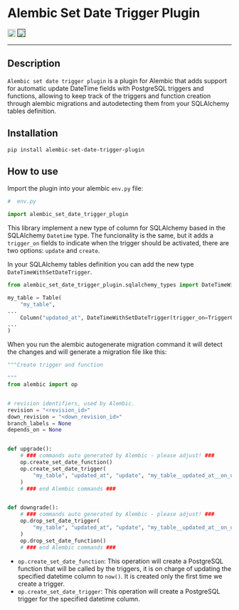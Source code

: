 # Alembic Set Date Trigger Plugin

<p>
    <a href="https://www.python.org/downloads/"><img src="https://img.shields.io/badge/python-3.6+-blue.svg" alt="Python version" height="18"></a>
    <a href=""><img src="https://img.shields.io/badge/postgresql-11+-blue.svg" alt="PostgreSQL version" height="18"></a>
</p>

---

## Description

`Alembic set date trigger plugin` is a plugin for Alembic that adds support for automatic update DateTime fields with
PostgreSQL triggers and functions, allowing to keep track of the triggers and function creation through alembic
migrations and autodetecting them from your SQLAlchemy tables definition.

## Installation

```shell
pip install alembic-set-date-trigger-plugin
```

## How to use

Import the plugin into your alembic `env.py` file:

```python
#  env.py

import alembic_set_date_trigger_plugin
```

This library implement a new type of column for SQLAlchemy based in the SQLAlchemy `Datetime` type. The funcionality is
the same, but it adds a `trigger_on` fields to indicate when the trigger should be activated, there are two options:
`update` and `create`.

In your SQLAlchemy tables definition you can add the new type `DateTimeWithSetDateTrigger`.

```python
from alembic_set_date_trigger_plugin.sqlalchemy_types import DateTimeWithSetDateTrigger, TriggerOnEnum

my_table = Table(
    "my_table",
...
    Column("updated_at", DateTimeWithSetDateTrigger(trigger_on=TriggerOnEnum.update)),
...
)
```

When you run the alembic autogenerate migration command it will detect the changes and will generate a migration file
like this:

```python
"""Create trigger and function

"""
from alembic import op


# revision identifiers, used by Alembic.
revision = "<revision_id>"
down_revision = "<down_revision_id>"
branch_labels = None
depends_on = None


def upgrade():
    # ### commands auto generated by Alembic - please adjust! ###
    op.create_set_date_function()
    op.create_set_date_trigger(
        "my_table", "updated_at", "update", "my_table__updated_at__on_update__set_date_trigger"
    )
    # ### end Alembic commands ###


def downgrade():
    # ### commands auto generated by Alembic - please adjust! ###
    op.drop_set_date_trigger(
        "my_table", "updated_at", "update", "my_table__updated_at__on_update__set_date_trigger"
    )
    op.drop_set_date_function()
    # ### end Alembic commands ###
```

* `op.create_set_date_function`: This operation will create a PostgreSQL function that will be called by the triggers,
   it is on charge of updating the specified datetime column to `now()`. It is created only the first time we create a
   trigger.
* `op.create_set_date_trigger`: This operation will create a PostgreSQL trigger for the specified datetime column.
